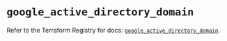 # `google_active_directory_domain`

Refer to the Terraform Registry for docs: [`google_active_directory_domain`](https://registry.terraform.io/providers/hashicorp/google/5.20.0/docs/resources/active_directory_domain).
